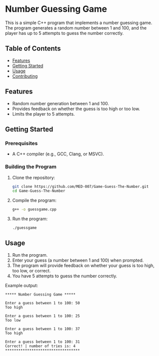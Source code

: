 <!-- MED-007 -->

# Number Guessing Game

This is a simple C++ program that implements a number guessing game. The program generates a random number between 1 and 100, and the player has up to 5 attempts to guess the number correctly.

## Table of Contents

- [Features](#features)
- [Getting Started](#getting-started)
- [Usage](#usage)
- [Contributing](#contributing)

## Features

- Random number generation between 1 and 100.
- Provides feedback on whether the guess is too high or too low.
- Limits the player to 5 attempts.

## Getting Started

### Prerequisites

- A C++ compiler (e.g., GCC, Clang, or MSVC).

### Building the Program

1. Clone the repository:
    ```bash
    git clone https://github.com/MED-007/Game-Guess-The-Number.git
    cd Game-Guess-The-Number
    ```

2. Compile the program:
    ```bash
    g++ -o guessgame.cpp
    ```

3. Run the program:
    ```bash
    ./guessgame
    ```

## Usage

1. Run the program.
2. Enter your guess (a number between 1 and 100) when prompted.
3. The program will provide feedback on whether your guess is too high, too low, or correct.
4. You have 5 attempts to guess the number correctly.

Example output:
```
***** Number Guessing Game *****

Enter a guess between 1 to 100: 50
Too high

Enter a guess between 1 to 100: 25
Too low

Enter a guess between 1 to 100: 37
Too high

Enter a guess between 1 to 100: 31
Correct! | number of tries is: 4
**********************************
```
